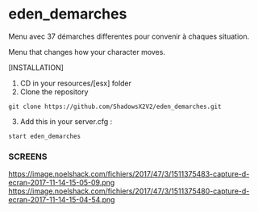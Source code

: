 # eden_demarches

Menu avec 37 démarches differentes pour convenir à chaques situation.

Menu that changes how your character moves. 
 
[INSTALLATION]

1) CD in your resources/[esx] folder
2) Clone the repository
```
git clone https://github.com/ShadowsX2V2/eden_demarches.git
```
3) Add this in your server.cfg :

```
start eden_demarches
```
 

### SCREENS

https://image.noelshack.com/fichiers/2017/47/3/1511375483-capture-d-ecran-2017-11-14-15-05-09.png
https://image.noelshack.com/fichiers/2017/47/3/1511375480-capture-d-ecran-2017-11-14-15-04-54.png




